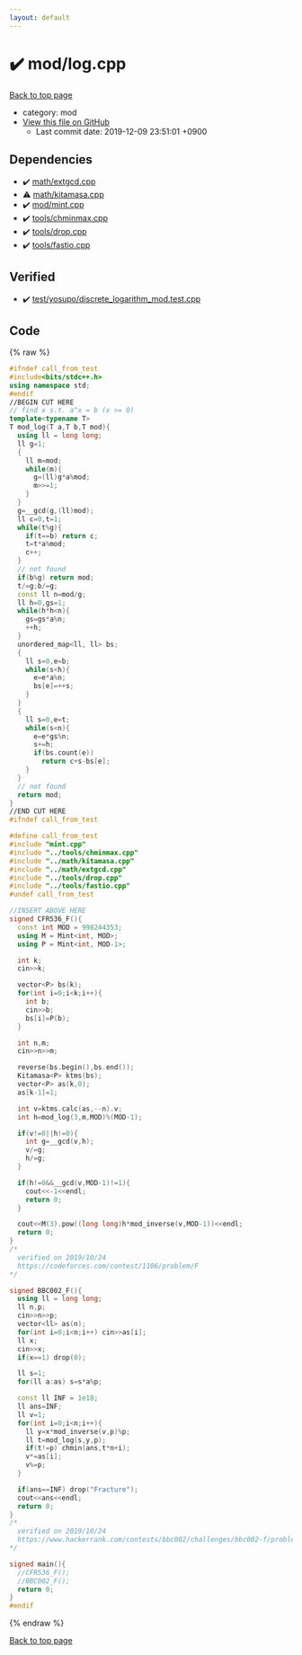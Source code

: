 ```yaml
---
layout: default
---
```


<!-- mathjax config similar to math.stackexchange -->
<script type="text/javascript" async
  src="https://cdnjs.cloudflare.com/ajax/libs/mathjax/2.7.5/MathJax.js?config=TeX-MML-AM_CHTML">
</script>
<script type="text/x-mathjax-config">
  MathJax.Hub.Config({
    TeX: { equationNumbers: { autoNumber: "AMS" }},
    tex2jax: {
      inlineMath: [ ['$','$'] ],
      processEscapes: true
    },
    "HTML-CSS": { matchFontHeight: false },
    displayAlign: "left",
    displayIndent: "2em"
  });
</script>

<script type="text/javascript" src="https://cdnjs.cloudflare.com/ajax/libs/jquery/3.4.1/jquery.min.js"></script>
<script src="https://cdn.jsdelivr.net/npm/jquery-balloon-js@1.1.2/jquery.balloon.min.js" integrity="sha256-ZEYs9VrgAeNuPvs15E39OsyOJaIkXEEt10fzxJ20+2I=" crossorigin="anonymous"></script>
<script type="text/javascript" src="../../assets/js/copy-button.js"></script>
<link rel="stylesheet" href="../../assets/css/copy-button.css" />


# :heavy_check_mark: mod/log.cpp
<a href="../../index.html">Back to top page</a>

* category: mod
* <a href="{{ site.github.repository_url }}/blob/master/mod/log.cpp">View this file on GitHub</a>
    - Last commit date: 2019-12-09 23:51:01 +0900




## Dependencies
* :heavy_check_mark: <a href="../math/extgcd.cpp.html">math/extgcd.cpp</a>
* :warning: <a href="../math/kitamasa.cpp.html">math/kitamasa.cpp</a>
* :heavy_check_mark: <a href="mint.cpp.html">mod/mint.cpp</a>
* :heavy_check_mark: <a href="../tools/chminmax.cpp.html">tools/chminmax.cpp</a>
* :heavy_check_mark: <a href="../tools/drop.cpp.html">tools/drop.cpp</a>
* :heavy_check_mark: <a href="../tools/fastio.cpp.html">tools/fastio.cpp</a>


## Verified
* :heavy_check_mark: <a href="../../verify/test/yosupo/discrete_logarithm_mod.test.cpp.html">test/yosupo/discrete_logarithm_mod.test.cpp</a>


## Code
{% raw %}
```cpp
#ifndef call_from_test
#include<bits/stdc++.h>
using namespace std;
#endif
//BEGIN CUT HERE
// find x s.t. a^x = b (x >= 0)
template<typename T>
T mod_log(T a,T b,T mod){
  using ll = long long;
  ll g=1;
  {
    ll m=mod;
    while(m){
      g=(ll)g*a%mod;
      m>>=1;
    }
  }
  g=__gcd(g,(ll)mod);
  ll c=0,t=1;
  while(t%g){
    if(t==b) return c;
    t=t*a%mod;
    c++;
  }
  // not found
  if(b%g) return mod;
  t/=g;b/=g;
  const ll n=mod/g;
  ll h=0,gs=1;
  while(h*h<n){
    gs=gs*a%n;
    ++h;
  }
  unordered_map<ll, ll> bs;
  {
    ll s=0,e=b;
    while(s<h){
      e=e*a%n;
      bs[e]=++s;
    }
  }
  {
    ll s=0,e=t;
    while(s<n){
      e=e*gs%n;
      s+=h;
      if(bs.count(e))
        return c+s-bs[e];
    }
  }
  // not found
  return mod;
}
//END CUT HERE
#ifndef call_from_test

#define call_from_test
#include "mint.cpp"
#include "../tools/chminmax.cpp"
#include "../math/kitamasa.cpp"
#include "../math/extgcd.cpp"
#include "../tools/drop.cpp"
#include "../tools/fastio.cpp"
#undef call_from_test

//INSERT ABOVE HERE
signed CFR536_F(){
  const int MOD = 998244353;
  using M = Mint<int, MOD>;
  using P = Mint<int, MOD-1>;

  int k;
  cin>>k;

  vector<P> bs(k);
  for(int i=0;i<k;i++){
    int b;
    cin>>b;
    bs[i]=P(b);
  }

  int n,m;
  cin>>n>>m;

  reverse(bs.begin(),bs.end());
  Kitamasa<P> ktms(bs);
  vector<P> as(k,0);
  as[k-1]=1;

  int v=ktms.calc(as,--n).v;
  int h=mod_log(3,m,MOD)%(MOD-1);

  if(v!=0||h!=0){
    int g=__gcd(v,h);
    v/=g;
    h/=g;
  }

  if(h!=0&&__gcd(v,MOD-1)!=1){
    cout<<-1<<endl;
    return 0;
  }

  cout<<M(3).pow((long long)h*mod_inverse(v,MOD-1))<<endl;
  return 0;
}
/*
  verified on 2019/10/24
  https://codeforces.com/contest/1106/problem/F
*/

signed BBC002_F(){
  using ll = long long;
  ll n,p;
  cin>>n>>p;
  vector<ll> as(n);
  for(int i=0;i<n;i++) cin>>as[i];
  ll x;
  cin>>x;
  if(x==1) drop(0);

  ll s=1;
  for(ll a:as) s=s*a%p;

  const ll INF = 1e18;
  ll ans=INF;
  ll v=1;
  for(int i=0;i<n;i++){
    ll y=x*mod_inverse(v,p)%p;
    ll t=mod_log(s,y,p);
    if(t!=p) chmin(ans,t*n+i);
    v*=as[i];
    v%=p;
  }

  if(ans==INF) drop("Fracture");
  cout<<ans<<endl;
  return 0;
}
/*
  verified on 2019/10/24
  https://www.hackerrank.com/contests/bbc002/challenges/bbc002-f/problem
*/

signed main(){
  //CFR536_F();
  //BBC002_F();
  return 0;
}
#endif

```
{% endraw %}

<a href="../../index.html">Back to top page</a>


